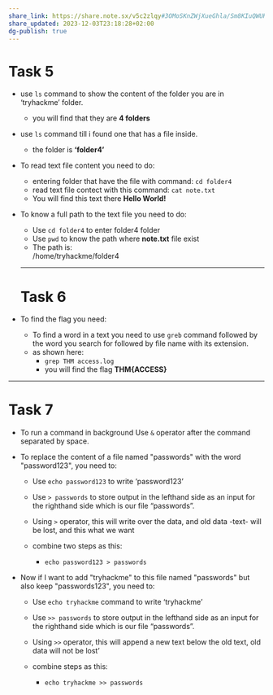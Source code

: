 ```yaml
---
share_link: https://share.note.sx/v5c2zlqy#3OMoSKnZWjXueGhla/Sm8KIuQWUKxcSIqJkgBiJpoPs
share_updated: 2023-12-03T23:18:28+02:00
dg-publish: true
---
```

  

# Task 5

  

- use `ls` command to show the content of the folder you are in ‘tryhackme’ folder.
    - you will find that they are **4 folders**

  

- use `ls` command till i found one that has a file inside.
    - the folder is **‘folder4’**

  

- To read text file content you need to do:
    - entering folder that have the file with command: `cd folder4`
    - read text file contect with this command: `cat note.txt`
    - You will find this text there **Hello World!**

  

- To know a full path to the text file you need to do:
    
    - Use `cd folder4` to enter folder4 folder
    - Use `pwd` to know the path where **note.txt** file exist
    - The path is:  
        /home/tryhackme/folder4
    
      
    
    ---
    
      
    
    # Task 6
    
- To find the flag you need:
    - To find a word in a text you need to use `greb` command followed by the word you search for followed by file name with its extension.
    - as shown here:
        - `grep THM access.log`
        - you will find the flag **THM{ACCESS}**

  

---

# Task 7

- To run a command in background Use `&` operator after the command separated by space.

  

- To replace the content of a file named "passwords" with the word "password123", you need to:
    - Use `echo password123` to write ‘password123’
    - Use `> passwords` to store output in the lefthand side as an input for the righthand side which is our file “passwords”.
    - Using `>` operator, this will write over the data, and old data -text- will be lost, and this what we want
    - combine two steps as this:
        
        - `echo password123 > passwords`
        
          
        
- Now if I want to add "tryhackme" to this file named "passwords" but also keep "passwords123", you need to:
    - Use `echo tryhackme` command to write ‘tryhackme’
    - Use `>> passwords` to store output in the lefthand side as an input for the righthand side which is our file “passwords”.
    - Using `>>` operator, this will append a new text below the old text, old data will not be lost’
    - combine steps as this:
        
        - `echo tryhackme >> passwords`